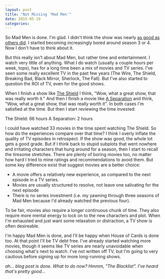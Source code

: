 ```yaml
---
layout: post
title: "Not Missing 'Mad Men'"
date: 2015-05-19
categories:
---
```

So Mad Men is done. I'm glad. I didn't think the show was nearly [as good as others did](http://www.newyorker.com/culture/cultural-comment/the-original-resonant-existentially-brilliant-mad-men-finale). I started
becoming increasingly bored around season 3 or 4. Now I don't have to think about it.

But this really isn't about Mad Men, but rather time and entertainment. I watch very little of anything. What I
do watch (usually a couple hours per week, tops), has for a long time been a mix of movies and TV series. I've seen some really
excellent TV in the past few years (The Wire, The Shield, Breaking Bad, Black Mirror, Sherlock, The Fall). But I've also started to question the
ROI of TV, even for the good shows.

When I finish a show like [The Shield](http://en.wikipedia.org/wiki/The_Shield) I think, "Wow, what a great show, that was really worth it." And then I finish a movie like [A Separation](http://en.wikipedia.org/wiki/A_Separation) and think, "Wow, what a great show, that was really worth it". In both cases I'm satisfied at the time. But then I start reviewing the time invested:

The Shield: 66 hours
A Separation: 2 hours

I could have watched 33 movies in the time spent watching The Shield. So how do the experiences compare over that time? I think I overly inflate the quality of TV episodes in retrospect. If the show was good, the whole lot gets a good grade. But if I think back to stupid subplots that went nowhere and irritating characters that hung around for a season, then I start to recall the tiresome stretches. There are plenty of boring movies too, no matter how hard I tried to mine ratings
and recommendations to avoid them. But some key difference exist that suggest movies are a better choice:

* A movie offers a relatively new experience, as compared to the next episode in a TV series.
* Movies are usually structured to resolve, not leave one salivating for the next episode
* There is no series investment (i.e. my yawning through three seasons of Mad Men because I'd already watched the previous four).

To be fair, movies also require a longer continuous chunk of time. They also require more mental energy to lock on to the new characters and plot. When I'm exhausted and just want some relaxation or distraction, a TV show is often desireable.

I'm happy Mad Men is done, and I'll be happy when House of Cards is done too. At that point I'll be TV debt free. I've already started watching more movies, though it seems like TV series are nearly unavoidable when choosing what's next to watch. I've not written off TV, but I'm going to very cautious before signing up for more long-running shows.


_ah... blog post is done. What to do now? Hmmm, "The Blacklist". I've heard that's pretty good..._

